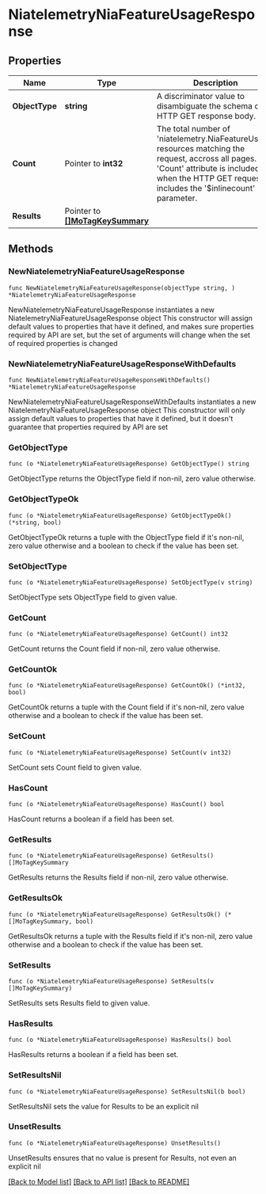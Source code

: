 # NiatelemetryNiaFeatureUsageResponse

## Properties

Name | Type | Description | Notes
------------ | ------------- | ------------- | -------------
**ObjectType** | **string** | A discriminator value to disambiguate the schema of a HTTP GET response body. | 
**Count** | Pointer to **int32** | The total number of &#39;niatelemetry.NiaFeatureUsage&#39; resources matching the request, accross all pages. The &#39;Count&#39; attribute is included when the HTTP GET request includes the &#39;$inlinecount&#39; parameter. | [optional] 
**Results** | Pointer to [**[]MoTagKeySummary**](mo.TagKeySummary.md) |  | [optional] 

## Methods

### NewNiatelemetryNiaFeatureUsageResponse

`func NewNiatelemetryNiaFeatureUsageResponse(objectType string, ) *NiatelemetryNiaFeatureUsageResponse`

NewNiatelemetryNiaFeatureUsageResponse instantiates a new NiatelemetryNiaFeatureUsageResponse object
This constructor will assign default values to properties that have it defined,
and makes sure properties required by API are set, but the set of arguments
will change when the set of required properties is changed

### NewNiatelemetryNiaFeatureUsageResponseWithDefaults

`func NewNiatelemetryNiaFeatureUsageResponseWithDefaults() *NiatelemetryNiaFeatureUsageResponse`

NewNiatelemetryNiaFeatureUsageResponseWithDefaults instantiates a new NiatelemetryNiaFeatureUsageResponse object
This constructor will only assign default values to properties that have it defined,
but it doesn't guarantee that properties required by API are set

### GetObjectType

`func (o *NiatelemetryNiaFeatureUsageResponse) GetObjectType() string`

GetObjectType returns the ObjectType field if non-nil, zero value otherwise.

### GetObjectTypeOk

`func (o *NiatelemetryNiaFeatureUsageResponse) GetObjectTypeOk() (*string, bool)`

GetObjectTypeOk returns a tuple with the ObjectType field if it's non-nil, zero value otherwise
and a boolean to check if the value has been set.

### SetObjectType

`func (o *NiatelemetryNiaFeatureUsageResponse) SetObjectType(v string)`

SetObjectType sets ObjectType field to given value.


### GetCount

`func (o *NiatelemetryNiaFeatureUsageResponse) GetCount() int32`

GetCount returns the Count field if non-nil, zero value otherwise.

### GetCountOk

`func (o *NiatelemetryNiaFeatureUsageResponse) GetCountOk() (*int32, bool)`

GetCountOk returns a tuple with the Count field if it's non-nil, zero value otherwise
and a boolean to check if the value has been set.

### SetCount

`func (o *NiatelemetryNiaFeatureUsageResponse) SetCount(v int32)`

SetCount sets Count field to given value.

### HasCount

`func (o *NiatelemetryNiaFeatureUsageResponse) HasCount() bool`

HasCount returns a boolean if a field has been set.

### GetResults

`func (o *NiatelemetryNiaFeatureUsageResponse) GetResults() []MoTagKeySummary`

GetResults returns the Results field if non-nil, zero value otherwise.

### GetResultsOk

`func (o *NiatelemetryNiaFeatureUsageResponse) GetResultsOk() (*[]MoTagKeySummary, bool)`

GetResultsOk returns a tuple with the Results field if it's non-nil, zero value otherwise
and a boolean to check if the value has been set.

### SetResults

`func (o *NiatelemetryNiaFeatureUsageResponse) SetResults(v []MoTagKeySummary)`

SetResults sets Results field to given value.

### HasResults

`func (o *NiatelemetryNiaFeatureUsageResponse) HasResults() bool`

HasResults returns a boolean if a field has been set.

### SetResultsNil

`func (o *NiatelemetryNiaFeatureUsageResponse) SetResultsNil(b bool)`

 SetResultsNil sets the value for Results to be an explicit nil

### UnsetResults
`func (o *NiatelemetryNiaFeatureUsageResponse) UnsetResults()`

UnsetResults ensures that no value is present for Results, not even an explicit nil

[[Back to Model list]](../README.md#documentation-for-models) [[Back to API list]](../README.md#documentation-for-api-endpoints) [[Back to README]](../README.md)


